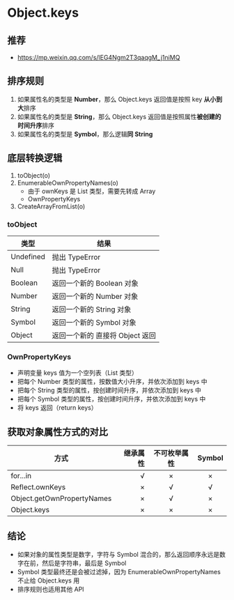 # Object.keys

## 推荐

- https://mp.weixin.qq.com/s/lEG4Ngm2T3qaqgM_j1niMQ

## 排序规则

1. 如果属性名的类型是 **Number**，那么 Object.keys 返回值是按照 key **从小到大**排序
2. 如果属性名的类型是 **String**，那么 Object.keys 返回值是按照属性**被创建的时间升序**排序
3. 如果属性名的类型是 **Symbol**，那么逻辑**同 String**

## 底层转换逻辑

1. toObject(o)
2. EnumerableOwnPropertyNames(o)
   - 由于 ownKeys 是 List 类型，需要先转成 Array
   - OwnPropertyKeys
3. CreateArrayFromList(o)

### toObject

| 类型 | 结果 |
| - | - |
| Undefined | 抛出 TypeError |
| Null | 抛出 TypeError |
| Boolean | 返回一个新的 Boolean 对象 |
| Number | 返回一个新的 Number 对象 |
| String | 返回一个新的 String 对象 |
| Symbol | 返回一个新的 Symbol 对象 |
| Object | 返回一个新的 直接将 Object 返回 |

### OwnPropertyKeys

- 声明变量 keys 值为一个空列表（List 类型）
- 把每个 Number 类型的属性，按数值大小升序，并依次添加到 keys 中
- 把每个 String 类型的属性，按创建时间升序，并依次添加到 keys 中
- 把每个 Symbol 类型的属性，按创建时间升序，并依次添加到 keys 中
- 将 keys 返回（return keys）

## 获取对象属性方式的对比

| 方式 | 继承属性 | 不可枚举属性 | Symbol |
| - | -: | :-: | :-: |
| for...in | √ | × | × |
| Reflect.ownKeys | × | √ | √ |
| Object.getOwnPropertyNames | × | √ | × |
| Object.keys | × | × | × |

## 结论

- 如果对象的属性类型是数字，字符与 Symbol 混合的，那么返回顺序永远是数字在前，然后是字符串，最后是 Symbol
- Symbol 类型最终还是会被过滤掉，因为 EnumerableOwnPropertyNames 不止给 Object.keys 用
- 排序规则也适用其他 API
